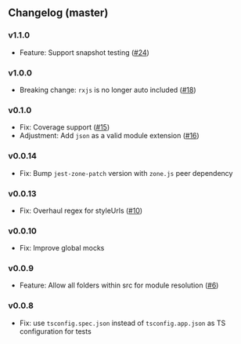 ## Changelog (master)

### v1.1.0
* Feature: Support snapshot testing ([#24](https://github.com/thymikee/jest-preset-angular/pull/24))

### v1.0.0
* Breaking change: `rxjs` is no longer auto included ([#18](https://github.com/thymikee/jest-preset-angular/pull/18))

### v0.1.0
* Fix: Coverage support ([#15](https://github.com/thymikee/jest-preset-angular/pull/15))
* Adjustment: Add `json` as a valid module extension ([#16](https://github.com/thymikee/jest-preset-angular/pull/16))

### v0.0.14
* Fix: Bump `jest-zone-patch` version with `zone.js` peer dependency

### v0.0.13
* Fix: Overhaul regex for styleUrls ([#10](https://github.com/thymikee/jest-preset-angular/pull/10))

### v0.0.10
* Fix: Improve global mocks

### v0.0.9
* Feature: Allow all folders within src for module resolution ([#6](https://github.com/thymikee/jest-preset-angular/pull/6))

### v0.0.8
* Fix: use `tsconfig.spec.json` instead of `tsconfig.app.json` as TS configuration for tests
